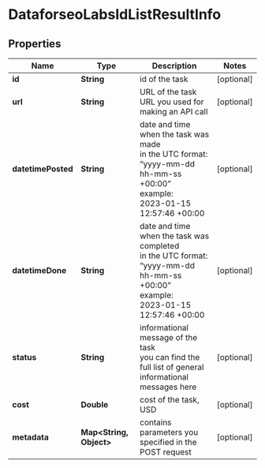 # DataforseoLabsIdListResultInfo


## Properties

| Name | Type | Description | Notes |
|------------ | ------------- | ------------- | -------------|
**id** | **String** | id of the task |[optional]|
**url** | **String** | URL of the task<br>URL you used for making an API call |[optional]|
**datetimePosted** | **String** | date and time when the task was made<br>in the UTC format: “yyyy-mm-dd hh-mm-ss +00:00”<br>example:<br>2023-01-15 12:57:46 +00:00 |[optional]|
**datetimeDone** | **String** | date and time when the task was completed<br>in the UTC format: “yyyy-mm-dd hh-mm-ss +00:00”<br>example:<br>2023-01-15 12:57:46 +00:00 |[optional]|
**status** | **String** | informational message of the task<br>you can find the full list of general informational messages here |[optional]|
**cost** | **Double** | cost of the task, USD |[optional]|
**metadata** | **Map<String, Object>** | contains parameters you specified in the POST request |[optional]|